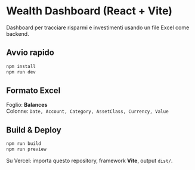 # Wealth Dashboard (React + Vite)

Dashboard per tracciare risparmi e investimenti usando un file Excel come backend.

## Avvio rapido
```bash
npm install
npm run dev
```

## Formato Excel
Foglio: **Balances**  
Colonne: `Date, Account, Category, AssetClass, Currency, Value`

## Build & Deploy
```bash
npm run build
npm run preview
```
Su Vercel: importa questo repository, framework **Vite**, output `dist/`.
